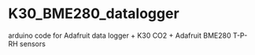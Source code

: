 # K30_BME280_datalogger
arduino code for Adafruit data logger + K30 CO2 + Adafruit BME280 T-P-RH sensors

